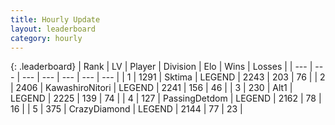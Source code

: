 ```yaml
---
title: Hourly Update
layout: leaderboard
category: hourly
---
```


{: .leaderboard}
| Rank | LV | Player | Division | Elo | Wins | Losses |
| --- | --- | --- | --- | --- | --- | --- |
| <span data-change="0">1</span> | 1291 | <span title="ID: 353063">Sktima</span> | LEGEND | <span data-change="0">2243</span> | <span data-change="0">203</span> | <span data-change="0">76</span> |
| <span data-change="0">2</span> | 2406 | <span title="ID: 164871">KawashiroNitori</span> | LEGEND | <span data-change="0">2241</span> | <span data-change="0">156</span> | <span data-change="0">46</span> |
| <span data-change="0">3</span> | 230 | <span title="ID: 443550">Alt1</span> | LEGEND | <span data-change="0">2225</span> | <span data-change="0">139</span> | <span data-change="0">74</span> |
| <span data-change="0">4</span> | 127 | <span title="ID: 454837">PassingDetdom</span> | LEGEND | <span data-change="0">2162</span> | <span data-change="0">78</span> | <span data-change="0">16</span> |
| <span data-change="0">5</span> | 375 | <span title="ID: 202316">CrazyDiamond</span> | LEGEND | <span data-change="0">2144</span> | <span data-change="0">77</span> | <span data-change="0">23</span> |